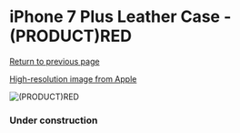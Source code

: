 # iPhone 7 Plus Leather Case - (PRODUCT)RED

[Return to previous page](/iphone_7)

[High-resolution image from Apple](https://store.storeimages.cdn-apple.com/8756/as-images.apple.com/is/MMYK2?wid=4500&hei=4500&fmt=png)

<div style="width: 384px"><img src="/everypreview/MMYK2.png" alt="(PRODUCT)RED"></div>

### Under construction
